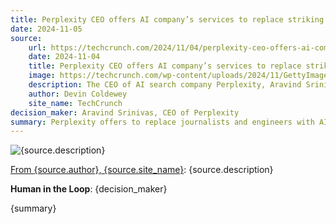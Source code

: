 ```yaml
---
title: Perplexity CEO offers AI company’s services to replace striking NYT staff
date: 2024-11-05
source:
    url: https://techcrunch.com/2024/11/04/perplexity-ceo-offers-ai-companys-services-to-replace-striking-nyt-staff/
    date: 2024-11-04
    title: Perplexity CEO offers AI company’s services to replace striking NYT staff
    image: https://techcrunch.com/wp-content/uploads/2024/11/GettyImages-2181996346.jpg?w=1024
    description: The CEO of AI search company Perplexity, Aravind Srinivas, has offered to cross picket lines and provide services to mitigate the effect of a strike by New York Times tech workers.
    author: Devin Coldewey
    site_name: TechCrunch
decision_maker: Aravind Srinivas, CEO of Perplexity
summary: Perplexity offers to replace journalists and engineers with AI, despite claiming the contrary.
---
```

![{source.description}]({source.image})

[From {source.author}, {source.site_name}]({source.url}): {source.description}

**Human in the Loop**: {decision_maker}

{summary}